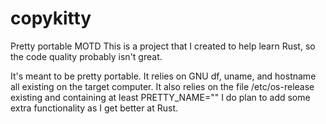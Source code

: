 # copykitty
Pretty portable MOTD
This is a project that I created to help learn Rust, so the code quality probably isn't great.

It's meant to be pretty portable. It relies on GNU df, uname, and hostname all existing on the target computer. It also relies on the file /etc/os-release existing and containing at least PRETTY_NAME="<distro name>"
I do plan to add some extra functionality as I get better at Rust.
